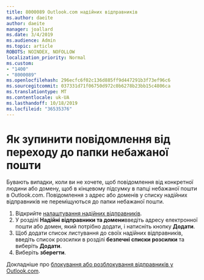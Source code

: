 ```yaml
---
title: 8000089 Outlook.com надійних відправників
ms.author: daeite
author: daeite
manager: joallard
ms.date: 3/4/2019
ms.audience: Admin
ms.topic: article
ROBOTS: NOINDEX, NOFOLLOW
localization_priority: Normal
ms.custom:
- "1400"
- "8000089"
ms.openlocfilehash: 296ecfc6f02c136d885ff9d447291b3f73ef96c6
ms.sourcegitcommit: 037331d71f06750d972c0b6278b23bb15c4806ca
ms.translationtype: MT
ms.contentlocale: uk-UA
ms.lasthandoff: 10/18/2019
ms.locfileid: "36535376"
---
```

# <a name="stop-messages-from-going-into-your-junk-email-folder"></a>Як зупинити повідомлення від переходу до папки небажаної пошти

Бувають випадки, коли ви не хочете, щоб повідомлення від конкретної людини або домену, щоб в кінцевому підсумку в папці небажаної пошти в Outlook.com. Повідомлення з адрес або доменів у списку надійних відправників не переміщуються до папки небажаної пошти.

1. Відкрийте [налаштування надійних відправників](https://go.microsoft.com/fwlink/?linkid=2035804).
2. У розділі **Надійні відправники та домени**введіть адресу електронної пошти або домен, який потрібно додати, і натисніть кнопку **Додати**.
3. Щоб додати список листування до своїх надійних відправників, введіть список розсилки в розділі **безпечні списки розсилки** та виберіть **Додати**.
4. Виберіть **зберегти**.

Докладніше про [блокування або розблокування відправників у Outlook.com](https://support.office.com/article/afba1c94-77bb-4f50-8b85-057cf52f4d5e?wt.mc_id=Office_Outlook_com_Alchemy).